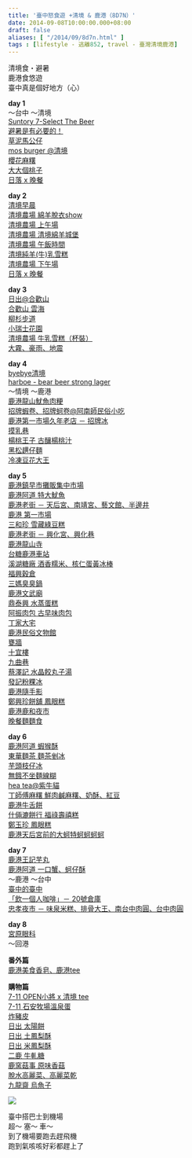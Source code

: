 ```yaml
---
title: '臺中怒食遊 +清境 & 鹿港（8D7N）'
date: 2014-09-08T10:00:00.000+08:00
draft: false
aliases: [ "/2014/09/8d7n.html" ]
tags : [lifestyle - 逃離852, travel - 臺灣清境鹿港]
---
```


清境食・避暑  
鹿港食悠遊  
臺中真是個好地方（心）  
  
**day 1**  
～台中 ～清境  
[Suntory 7-Select The Beer](https://hidie.net/taichung1a/)  
[避暑是有必要的！](https://hidie.net/taichung1b/)  
[草泥馬公仔](https://hidie.net/taichung1c/)  
[mos burger @清境](https://hidie.net/taichung1d/)  
[櫻花麻糬](https://hidie.net/taichung1e/)  
[大大個桃子](https://hidie.net/taichung1f/)  
[日落 x 晚餐](https://hidie.net/taichung1g/)  
  
**day 2**  
[清境早晨](https://hidie.net/taichung2a/)  
[清境農場 綿羊脫衣show](https://hidie.net/taichung2b/)  
[清境農場 上午場](https://hidie.net/taichung2c/)  
[清境農場 清境綿羊城堡](https://hidie.net/taichung2d/)  
[清境農場 午飯時間](https://hidie.net/taichung2e/)  
[清境純羊(牛)乳雪糕](https://hidie.net/taichung2f/)  
[清境農場 下午場](https://hidie.net/taichung2g/)  
[日落 x 晚餐](https://hidie.net/taichung2h/)  
  
**day 3**  
[日出@合歡山](https://hidie.net/taichung3a/)  
[合歡山 雲海](https://hidie.net/taichung3b/)  
[柳杉步道](https://hidie.net/taichung3c/)  
[小瑞士花園](https://hidie.net/taichung3d/)  
[清境農場 牛乳雪糕（杯裝）](https://hidie.net/taichung3e/)  
[大霧、豪雨、地震](https://hidie.net/taichung3f/)  
  
**day 4**  
[byebye清境](https://hidie.net/taichung4a/)  
[harboe - bear beer strong lager](https://hidie.net/taichung4b/)  
～情境 ～鹿港  
[鹿港龍山魷魚肉粳](https://hidie.net/taichung4c/)  
[招牌蝦卷、招牌蚵卷@阿南師民俗小吃](https://hidie.net/taichung4d/)  
[鹿港第一市場久年老店 － 招牌冰](https://hidie.net/taichung4e/)  
[摸乳巷](https://hidie.net/taichung4f/)  
[楊桃王子 古釀楊桃汁](https://hidie.net/taichung4g/)  
[黑松趩仔麵](https://hidie.net/taichung4h/)  
[冷凍豆花大王](https://hidie.net/taichung4i/)  
  
**day 5**  
[鹿港鎮早市攤販集中市場](https://hidie.net/taichung5a/)  
[鹿港阿道 特大魷魚](https://hidie.net/taichung5b/)  
[鹿港老街 － 天后宮、南靖宮、藝文館、半邊井](https://hidie.net/taichung5c/)  
[鹿港 第一市場](https://hidie.net/taichung5d/)  
[三和珍 雪藏綠豆糕](https://hidie.net/taichung5e/)  
[鹿港老街 － 興化宮、興化巷](https://hidie.net/taichung5f/)  
[鹿港龍山寺](https://hidie.net/taichung5g/)  
[台糖鹿港車站](https://hidie.net/taichung5h/)  
[溪湖糖廠 酒香糯米、核仁蛋黃冰棒](https://hidie.net/taichung5i/)  
[福興穀倉](https://hidie.net/taichung5j/)  
[三媽臭臭鍋](https://hidie.net/taichung5k/)  
[鹿港文武廟](https://hidie.net/taichung5l/)  
[鼎泰興 水蒸蛋糕](https://hidie.net/taichung5m/)  
[阿振肉包 古早味肉包](https://hidie.net/taichung5n/)  
[丁家大宅](https://hidie.net/taichung5o/)  
[鹿港民俗文物館](https://hidie.net/taichung5p/)  
[甕牆](https://hidie.net/taichung5q/)  
[十宜樓](https://hidie.net/taichung5r/)  
[九曲巷](https://hidie.net/taichung5s/)  
[蔡澤記 水晶餃丸子湯](https://hidie.net/taichung5t/)  
[發記粉粿冰](https://hidie.net/taichung5u/)  
[鹿港隨手影](https://hidie.net/taichung5v/)  
[鄭興珍餅舖 鳳眼糕](https://hidie.net/taichung5w/)  
[鹿港鹿和夜市](https://hidie.net/taichung5x/)  
[晚餐麵麵食](https://hidie.net/taichung5y/)  
  
**day 6**  
[鹿港阿道 蝦猴酥](https://hidie.net/taichung6a/)  
[東華麵茶 麵茶剉冰](https://hidie.net/taichung6b/)  
[芋頭枝仔冰](https://hidie.net/taichung6c/)  
[無餓不坐麵線糊](https://hidie.net/taichung6d/)  
[hea tea@紫牛貓](https://hidie.net/taichung6e/)  
[丁師傅麻糬 鮮肉鹹麻糬、奶酥、紅豆](https://hidie.net/taichung6f/)  
[鹿港牛舌餅](https://hidie.net/taichung6g/)  
[什倆漉餅行 福祿壽禧糕](https://hidie.net/taichung6h/)  
[鄭玉珍 鳳眼糕](https://hidie.net/taichung6i/)  
[鹿港天后宮前的大蚵特蚵蚵蚵蚵](https://hidie.net/taichung6j/)  
  
**day 7**  
[鹿港王記芋丸](https://hidie.net/taichung7a/)  
[鹿港阿道 一口蟹、蚵仔酥](https://hidie.net/taichung7b/)  
～鹿港 ～台中  
[臺中的臺中](https://hidie.net/taichung7c/)  
[「飲一個人咖啡」－ 20號倉庫](https://hidie.net/taichung7d/)  
[忠孝夜市 － 味泉米糕、排骨大王、南台中肉圓、台中肉圓](https://hidie.net/taichung7e/)  
  
**day 8**  
[宮原眼科](https://hidie.net/taichung8/)  
～回港  
  
**番外篇**  
[鹿港美食香皂、鹿港tee](https://hidie.net/lukandsoapntee/)  
  
**購物篇**  
[7-11 OPEN小將 x 清境 tee](https://hidie.net/sevenopentee/)  
[7-11 石安牧場溫泉蛋](https://hidie.net/sevenonsenegg/)  
[炸豬皮](https://hidie.net/taichungpigskin/)  
[日出 太陽餅](https://hidie.net/dawncakesun/)  
[日出 土鳳梨酥](https://hidie.net/dawncakepine/)  
[日出 米鳳梨酥](https://hidie.net/dawncakerice/)  
[二鹿 牛軋糖](https://hidie.net/erlunougat/)  
[鹿窯菇事 原味香菇](https://hidie.net/luyaoori/)  
[脫水高麗菜、高麗菜乾](https://hidie.net/twdriedveg/)  
[九龍齋 烏魚子](https://hidie.net/taiwanroe/)  
  

![](/images/taichung8d7n1.jpg)

臺中搭巴士到機場  
超～ 塞～ 車～  
到了機場要跑去趕飛機  
跑到氣咳咳好彩都趕上了
